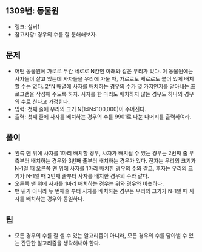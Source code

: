 <h2>1309번: 동물원</h2>
<ul>
  <li>랭크: 실버1</li>
  <li>참고사항: 경우의 수를 잘 분해해보자.</li>
</ul>
<h2>문제</h2>
<ul>
  <li>어떤 동물원에 가로로 두칸 세로로 N칸인 아래와 같은 우리가 있다. 이 동물원에는 사자들이 살고 있는데 사자들을 우리에 가둘 때, 가로로도 세로로도 붙어 있게 배치할 수는 없다. 2*N 배열에 사자를 배치하는 경우의 수가 몇 가지인지를 알아내는 프로그램을 작성해 주도록 하자. 사자를 한 마리도 배치하지 않는 경우도 하나의 경우의 수로 친다고 가정한다.</li>
  <li>입력: 첫째 줄에 우리의 크기 N(1≤N≤100,000)이 주어진다.</li>
  <li>출력: 첫째 줄에 사자를 배치하는 경우의 수를 9901로 나눈 나머지를 출력하여라.</li>
</ul>
<h2>풀이</h2>
<ul>
  <li>왼쪽 맨 위에 사자를 1마리 배치할 경우, 사자가 배치될 수 있는 경우는 2번째 줄 우측부터 배치하는 경우와 3번째 줄부터 배치하는 경우가 있다. 전자는 우리의 크기가 N-1일 때 오른쪽 맨 위에 사자를 1마리 배치한 경우의 수와 같고, 후자는 우리의 크기가 N-1일 때 2번째 줄부터 사자를 배치한 경우의 수와 같다.</li>
  <li>오른쪽 맨 위에 사자를 1마리 배치하는 경우는 위와 경우와 비슷하다.</li>
  <li>맨 위가 아니라 두 번째줄 부터 사자를 배치하는 경우는 우리의 크기가 N-1일 때 사자를 배치하는 경우와 동일하다.</li>
</ul>
<h2>팁</h2>
<ul>
  <li>모든 경우의 수를 잘 셀 수 있는 알고리즘이 아니라, 모든 경우의 수를 담아낼 수 있는 간단한 알고리즘을 생각해내야 한다.</li>
</ul>
